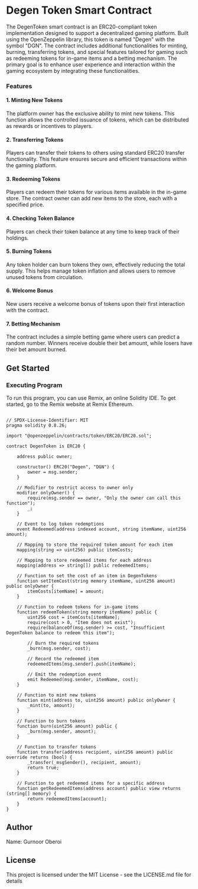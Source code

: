# Degen Token Smart Contract

The DegenToken smart contract is an ERC20-compliant token implementation designed to support a decentralized gaming platform. Built using the OpenZeppelin library, this token is named "Degen" with the symbol "DGN". The contract includes additional functionalities for minting, burning, transferring tokens, and special features tailored for gaming such as redeeming tokens for in-game items and a betting mechanism. The primary goal is to enhance user experience and interaction within the gaming ecosystem by integrating these functionalities.

### Features
#### 1. Minting New Tokens
The platform owner has the exclusive ability to mint new tokens. This function allows the controlled issuance of tokens, which can be distributed as rewards or incentives to players.

#### 2. Transferring Tokens
Players can transfer their tokens to others using standard ERC20 transfer functionality. This feature ensures secure and efficient transactions within the gaming platform.

#### 3. Redeeming Tokens
Players can redeem their tokens for various items available in the in-game store. The contract owner can add new items to the store, each with a specified price.

#### 4. Checking Token Balance
Players can check their token balance at any time to keep track of their holdings.

#### 5. Burning Tokens
Any token holder can burn tokens they own, effectively reducing the total supply. This helps manage token inflation and allows users to remove unused tokens from circulation.

#### 6. Welcome Bonus
New users receive a welcome bonus of tokens upon their first interaction with the contract.

#### 7. Betting Mechanism
The contract includes a simple betting game where users can predict a random number. Winners receive double their bet amount, while losers have their bet amount burned.

## Get Started
### Executing Program 
To run this program, you can use Remix, an online Solidity IDE. To get started, go to the Remix website at Remix Ethereum.


``` Solidity

// SPDX-License-Identifier: MIT
pragma solidity 0.8.26;

import "@openzeppelin/contracts/token/ERC20/ERC20.sol";

contract DegenToken is ERC20 {

    address public owner;

    constructor() ERC20("Degen", "DGN") {
        owner = msg.sender;
    }

    // Modifier to restrict access to owner only
    modifier onlyOwner() {
        require(msg.sender == owner, "Only the owner can call this function");
        _;
    }

    // Event to log token redemptions
    event Redeemed(address indexed account, string itemName, uint256 amount);

    // Mapping to store the required token amount for each item
    mapping(string => uint256) public itemCosts;

    // Mapping to store redeemed items for each address
    mapping(address => string[]) public redeemedItems;

    // Function to set the cost of an item in DegenTokens
    function setItemCost(string memory itemName, uint256 amount) public onlyOwner {
        itemCosts[itemName] = amount;
    }

    // Function to redeem tokens for in-game items
    function redeemToken(string memory itemName) public {
        uint256 cost = itemCosts[itemName];
        require(cost > 0, "Item does not exist");
        require(balanceOf(msg.sender) >= cost, "Insufficient DegenToken balance to redeem this item");

        // Burn the required tokens
        _burn(msg.sender, cost);

        // Record the redeemed item
        redeemedItems[msg.sender].push(itemName);

        // Emit the redemption event
        emit Redeemed(msg.sender, itemName, cost);
    }

    // Function to mint new tokens
    function mint(address to, uint256 amount) public onlyOwner {
        _mint(to, amount);
    }

    // Function to burn tokens
    function burn(uint256 amount) public {
        _burn(msg.sender, amount);
    }

    // Function to transfer tokens
    function transfer(address recipient, uint256 amount) public override returns (bool) {
        _transfer(_msgSender(), recipient, amount);
        return true;
    }
    
    // Function to get redeemed items for a specific address
    function getRedeemedItems(address account) public view returns (string[] memory) {
        return redeemedItems[account];
    }
}

```

## Author
Name: Gurnoor Oberoi

## License
This project is licensed under the MIT License - see the LICENSE.md file for details

